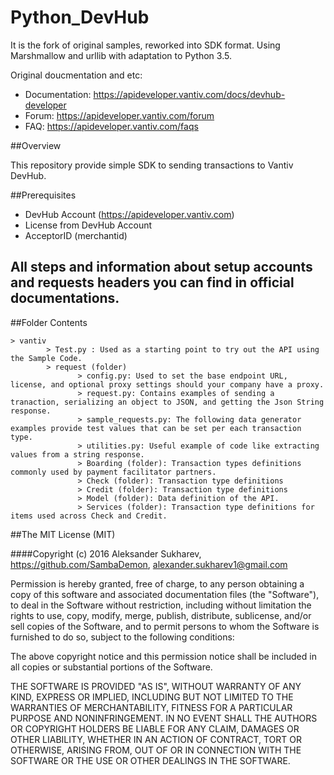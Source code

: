# Python_DevHub

It is the fork of original samples, reworked into SDK format. Using Marshmallow and urllib with adaptation to Python 3.5.

Original doucmentation and etc:

* Documentation: https://apideveloper.vantiv.com/docs/devhub-developer
* Forum: https://apideveloper.vantiv.com/forum
* FAQ: https://apideveloper.vantiv.com/faqs

##Overview

This repository provide simple SDK to sending transactions to Vantiv DevHub.


##Prerequisites

* DevHub Account (https://apideveloper.vantiv.com)
* License from DevHub Account
* AcceptorID (merchantid)

## All steps and information about setup accounts and requests headers you can find in official documentations.


##Folder Contents
```
> vantiv
        > Test.py : Used as a starting point to try out the API using the Sample Code.
        > request (folder)
               > config.py: Used to set the base endpoint URL, license, and optional proxy settings should your company have a proxy.
               > request.py: Contains examples of sending a tranaction, serializing an object to JSON, and getting the Json String response.
               > sample_requests.py: The following data generator examples provide test values that can be set per each transaction type.
               > utilities.py: Useful example of code like extracting values from a string response.
               > Boarding (folder): Transaction types definitions commonly used by payment facilitator partners.
               > Check (folder): Transaction type definitions
               > Credit (folder): Transaction type definitions
               > Model (folder): Data definition of the API.
               > Services (folder): Transaction type definitions for items used across Check and Credit.
```


##The MIT License (MIT)

####Copyright (c) 2016 Aleksander Sukharev, https://github.com/SambaDemon, alexander.sukharev1@gmail.com

Permission is hereby granted, free of charge, to any person obtaining a copy of
this software and associated documentation files (the "Software"), to deal in
the Software without restriction, including without limitation the rights to
use, copy, modify, merge, publish, distribute, sublicense, and/or sell copies of
the Software, and to permit persons to whom the Software is furnished to do so,
subject to the following conditions:

The above copyright notice and this permission notice shall be included in all
copies or substantial portions of the Software.

THE SOFTWARE IS PROVIDED "AS IS", WITHOUT WARRANTY OF ANY KIND, EXPRESS OR
IMPLIED, INCLUDING BUT NOT LIMITED TO THE WARRANTIES OF MERCHANTABILITY, FITNESS
FOR A PARTICULAR PURPOSE AND NONINFRINGEMENT. IN NO EVENT SHALL THE AUTHORS OR
COPYRIGHT HOLDERS BE LIABLE FOR ANY CLAIM, DAMAGES OR OTHER LIABILITY, WHETHER
IN AN ACTION OF CONTRACT, TORT OR OTHERWISE, ARISING FROM, OUT OF OR IN
CONNECTION WITH THE SOFTWARE OR THE USE OR OTHER DEALINGS IN THE SOFTWARE.
